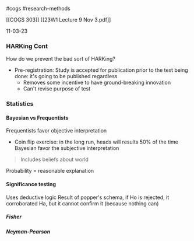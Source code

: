 #cogs 
#research-methods 

[[COGS 303]]
[[23W1 Lecture 9 Nov 3.pdf]]

11-03-23
### HARKing Cont
How do we prevent the bad sort of HARKing? 
- Pre-registration: Study is accepted for publication prior to the test being done: it's going to be published regardless
	- Removes some incentive to have ground-breaking innovation
	- Can't revise purpose of test

### Statistics
#### Bayesian vs Frequentists
Frequentists favor objective interpretation
- Coin flip exercise: in the long run, heads will results 50% of the time
Bayesian favor the subjective interpretation
> Includes beliefs about world

Probability = reasonable explanation


#### Significance testing
Uses deductive logic
Result of popper's schema, if Ho is rejected, it corroborated Ha, but it cannot confirm it (because nothing can)

##### Fisher
##### Neyman-Pearson
